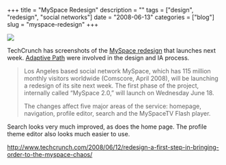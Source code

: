 +++
title = "MySpace Redesign"
description = ""
tags = ["design", "redesign", "social networks"]
date = "2008-06-13"
categories = ["blog"]
slug = "myspace-redesign"
+++



  <div class="notebook-screenshot"><a href="http://www.techcrunch.com/2008/06/12/redesign-a-first-step-in-bringing-order-to-the-myspace-chaos/"><img src="//media.konigi.com/notebook/2008-06-13-msypace-redesign.jpg" class="notebook-image" /></a></div><p>TechCrunch has screenshots of the <a href="http://www.techcrunch.com/2008/06/12/redesign-a-first-step-in-bringing-order-to-the-myspace-chaos/">MySpace redesign</a> that launches next week. <a href="http://adaptivepath.com/">Adaptive Path</a> were involved in the design and IA process.</p>
<blockquote><p>Los Angeles based social network MySpace, which has 115 million monthly visitors worldwide (Comscore, April 2008), will be launching a redesign of its site next week. The first phase of the project, internally called “MySpace 2.0,” will launch on Wednesday June 18.</p>
<p>The changes affect five major areas of the service: homepage, navigation, profile editor, search and the MySpaceTV Flash player.</p></blockquote>
<p>Search looks very much improved, as does the home page. The profile theme editor also looks much easier to use.</p>
    
  <a href="http://www.techcrunch.com/2008/06/12/redesign-a-first-step-in-bringing-order-to-the-myspace-chaos/">http://www.techcrunch.com/2008/06/12/redesign-a-first-step-in-bringing-order-to-the-myspace-chaos/</a>
